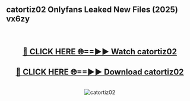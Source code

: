 <h2>catortiz02 Onlyfans Leaked New Files (2025) vx6zy</h2>
<br>
<div align="center">
<h2><a href="https://mediafiles.top/catortiz02&ref=git" rel="nofollow">🔴 CLICK HERE 🌐==►► Watch catortiz02</a></h2>
<h2><a href="https://mediafiles.top/catortiz02&ref=git" rel="nofollow">🔴 CLICK HERE 🌐==►► Download catortiz02</a></h2>
<br>
<a href="https://mediafiles.top/catortiz02&ref=git" rel="nofollow" data-target="animated-image.originalLink"><img src="https://i.ibb.co.com/xMMVF88/686577567.gif" alt="catortiz02" style="max-width: 100%; display: inline-block;" data-target="animated-image.originalImage"></a>
</div>
<br>
<br>